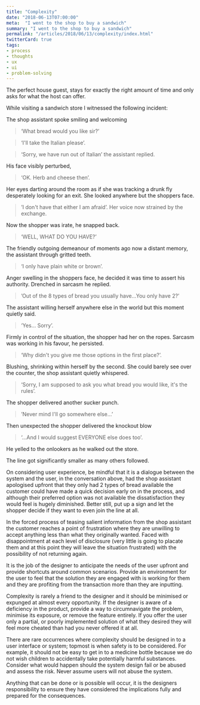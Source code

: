 ```yaml
---
title: "Complexity"
date: "2018-06-13T07:00:00"
meta:  "I went to the shop to buy a sandwich"
summary: "I went to the shop to buy a sandwich"
permalink: "/articles/2018/06/13/complexity/index.html"
twitterCard: true
tags:
- process
- thoughts
- ux
- ui
- problem-solving
---
```


The perfect house guest, stays for exactly the right amount of time and only asks for what the host can offer.

While visiting a sandwich store I witnessed the following incident:

The shop assistant spoke smiling and welcoming

> ‘What bread would you like sir?’

> ‘I'll take the Italian please’.

> ‘Sorry, we have run out of Italian’ the assistant replied.

His face visibly perturbed,

> ‘OK. Herb and cheese then’.

Her eyes darting around the room as if she was tracking a drunk fly desperately looking for an exit. She looked anywhere but the shoppers face.

> ’I don't have that either I am afraid’. Her voice now strained by the exchange.

Now the shopper was irate, he snapped back.

> ‘WELL, WHAT DO YOU HAVE?’

The friendly outgoing demeanour of moments ago now a distant memory, the assistant through gritted teeth.

> ‘I only have plain white or brown’.

Anger swelling in the shoppers face, he decided it was time to assert his authority. Drenched in sarcasm he replied.

> ’Out of the 8 types of bread you usually have...You only have 2?’

The assistant willing herself anywhere else in the world but this moment quietly said.

> ‘Yes… Sorry’.

Firmly in control of the situation, the shopper had her on the ropes. Sarcasm was working in his favour, he persisted.

> ‘Why didn't you give me those options in the first place?’.

Blushing, shrinking within herself by the second. She could barely see over the counter, the shop assistant quietly whispered.

> ‘Sorry, I am supposed to ask you what bread you would like, it's the rules’.

The shopper delivered another sucker punch.

> ’Never mind I'll go somewhere else...’

Then unexpected the shopper delivered the knockout blow

> ‘…And I would suggest EVERYONE else does too’.

He yelled to the onlookers as he walked out the store.

The line got significantly smaller as many others followed.

On considering user experience, be mindful that it is a dialogue between the system and the user, in the conversation above, had the shop assistant apologised upfront that they only had 2 types of bread available the customer could have made a quick decision early on in the process, and although their preferred option was not available the dissatisfaction they would feel is hugely diminished. Better still, put up a sign and let the shopper decide if they want to even join the line at all.

In the forced process of teasing salient information from the shop assistant the customer reaches a point of frustration where they are unwilling to accept anything less than what they originally wanted. Faced with disappointment at each level of disclosure (very little is going to placate them and at this point they will leave the situation frustrated) with the possibility of not returning again.

It is the job of the designer to anticipate the needs of the user upfront and provide shortcuts around common scenarios. Provide an environment for the user to feel that the solution they are engaged with is working for them and they are profiting from the transaction more than they are inputting.

Complexity is rarely a friend to the designer and it should be minimised or expunged at almost every opportunity. If the designer is aware of a deficiency in the product, provide a way to circumnavigate the problem, minimise its exposure, or remove the feature entirely. If you offer the user only a partial, or poorly implemented solution of what they desired they will feel more cheated than had you never offered it at all.

There are rare occurrences where complexity should be designed in to a user interface or system; topmost is when safety is to be considered. For example, it should not be easy to get in to a medicine bottle because we do not wish children to accidentally take potentially harmful substances. Consider what would happen should the system design fail or be abused and assess the risk. Never assume users will not abuse the system.

Anything that can be done or is possible will occur, it is the designers responsibility to ensure they have considered the implications fully and prepared for the consequences.
